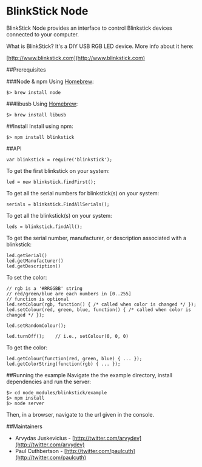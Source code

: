 # BlinkStick Node

BlinkStick Node provides an interface to control Blinkstick devices connected to your computer.

What is BlinkStick? It's a DIY USB RGB LED device. More info about it here:

[http://www.blinkstick.com](http://www.blinkstick.com)


##Prerequisites

###Node & npm
Using [Homebrew](http://homebrew.org/):

```
$> brew install node
```

###libusb
Using [Homebrew](http://homebrew.org/):

```
$> brew install libusb
```


##Install
Install using npm:

```
$> npm install blinkstick
```


##API

    var blinkstick = require('blinkstick');

To get the first blinkstick on your system:

    led = new blinkstick.findFirst();

To get all the serial numbers for blinkstick(s) on your system:

    serials = blinkstick.FindAllSerials();

To get all the blinkstick(s) on your system:

    leds = blinkstick.findAll();

To get the serial number, manufacturer, or description associated with a blinkstick:

    led.getSerial()
    led.getManufacturer()
    led.getDescription()

To set the color:

    // rgb is a '#RRGGBB' string
    // red/green/blue are each numbers in [0..255]
    // function is optional
    led.setColour(rgb, function() { /* called when color is changed */ });
    led.setColour(red, green, blue, function() { /* called when color is changed */ });

    led.setRandomColour();

    led.turnOff();    // i.e., setColour(0, 0, 0)

To get the color:

    led.getColour(function(red, green, blue) { ... });
    led.getColorString(function(rgb) { ... });

##Running the example
Navigate the the example directory, install dependencies and run the server:

```
$> cd node_modules/blinkstick/example
$> npm install
$> node server
```

Then, in a browser, navigate to the url given in the console.


##Maintainers
* Arvydas Juskevicius - [http://twitter.com/arvydev](http://twitter.com/arvydev)
* Paul Cuthbertson - [http://twitter.com/paulcuth](http://twitter.com/paulcuth)